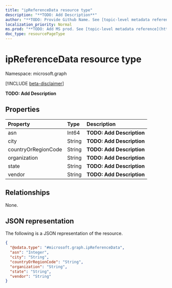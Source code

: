 ```yaml
---
title: "ipReferenceData resource type"
description: "**TODO: Add Description**"
author: "**TODO: Provide Github Name. See [topic-level metadata reference](https://msgo.azurewebsites.net/add/document/guidelines/metadata.html#topic-level-metadata)**"
localization_priority: Normal
ms.prod: "**TODO: Add MS prod. See [topic-level metadata reference](https://msgo.azurewebsites.net/add/document/guidelines/metadata.html#topic-level-metadata)**"
doc_type: resourcePageType
---
```


# ipReferenceData resource type

Namespace: microsoft.graph

[!INCLUDE [beta-disclaimer](../../includes/beta-disclaimer.md)]

**TODO: Add Description**

## Properties
|Property|Type|Description|
|:---|:---|:---|
|asn|Int64|**TODO: Add Description**|
|city|String|**TODO: Add Description**|
|countryOrRegionCode|String|**TODO: Add Description**|
|organization|String|**TODO: Add Description**|
|state|String|**TODO: Add Description**|
|vendor|String|**TODO: Add Description**|

## Relationships
None.

## JSON representation
The following is a JSON representation of the resource.
<!-- {
  "blockType": "resource",
  "@odata.type": "microsoft.graph.ipReferenceData"
}
-->
``` json
{
  "@odata.type": "#microsoft.graph.ipReferenceData",
  "asn": "Integer",
  "city": "String",
  "countryOrRegionCode": "String",
  "organization": "String",
  "state": "String",
  "vendor": "String"
}
```


